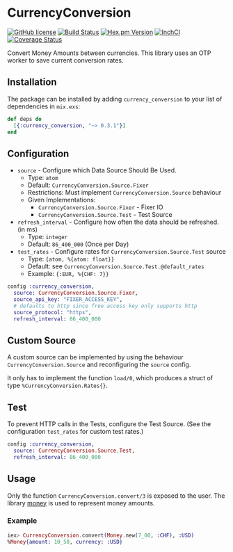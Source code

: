 # CurrencyConversion

[![GitHub license](https://img.shields.io/badge/license-MIT-blue.svg)](https://raw.githubusercontent.com/jshmrtn/currency-conversion/master/LICENSE)
[![Build Status](https://travis-ci.org/jshmrtn/currency-conversion.svg?branch=master)](https://travis-ci.org/jshmrtn/currency-conversion)
[![Hex.pm Version](https://img.shields.io/hexpm/v/currency_conversion.svg?style=flat)](https://hex.pm/packages/currency_conversion)
[![InchCI](https://inch-ci.org/github/jshmrtn/currency-conversion.svg?branch=master)](https://inch-ci.org/github/jshmrtncurrency-conversion)
[![Coverage Status](https://coveralls.io/repos/github/jshmrtn/currency-conversion/badge.svg?branch=master)](https://coveralls.io/github/jshmrtn/currency-conversion?branch=master)

Convert Money Amounts between currencies. This library uses an OTP worker to save current conversion rates.

## Installation

The package can be installed by adding `currency_conversion` to your list of dependencies in `mix.exs`:

```elixir
def deps do
  [{:currency_conversion, "~> 0.3.1"}]
end
```

## Configuration

- `source` - Configure which Data Source Should Be Used.
  * Type: `atom`
  * Default: `CurrencyConversion.Source.Fixer`
  * Restrictions: Must implement `CurrencyConversion.Source` behaviour
  * Given Implementations:
    - `CurrencyConversion.Source.Fixer` - Fixer IO
    - `CurrencyConversion.Source.Test` - Test Source
- `refresh_interval` - Configure how often the data should be refreshed. (in ms)
  * Type: `integer`
  * Default: `86_400_000` (Once per Day)
- `test_rates` - Configure rates for `CurrencyConversion.Source.Test` source
  * Type: `{atom, %{atom: float}}`
  * Default: see `CurrencyConversion.Source.Test.@default_rates`
  * Example: `{:EUR, %{CHF: 7}}`

```elixir
config :currency_conversion,
  source: CurrencyConversion.Source.Fixer,
  source_api_key: "FIXER_ACCESS_KEY",
  # defaults to http since free access key only supports http
  source_protocol: "https",
  refresh_interval: 86_400_000
```

## Custom Source

A custom source can be implemented by using the behaviour `CurrencyConversion.Source` and reconfiguring the `source` config.

It only has to implement the function `load/0`, which produces a struct of type `%CurrencyConversion.Rates{}`.

## Test

To prevent HTTP calls in the Tests, configure the Test Source. (See the configuration `test_rates` for custom test rates.)

```elixir
config :currency_conversion,
  source: CurrencyConversion.Source.Test,
  refresh_interval: 86_400_000
```

## Usage

Only the function `CurrencyConversion.convert/3` is exposed to the user. The library [money](https://github.com/liuggio/money) is used to represent money amounts.

### Example

```elixir
iex> CurrencyConversion.convert(Money.new(7_00, :CHF), :USD)
%Money{amount: 10_50, currency: :USD}
```

